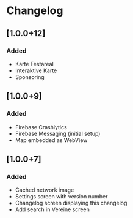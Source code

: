 # Changelog

## [1.0.0+12]

### Added
- Karte Festareal
- Interaktive Karte
- Sponsoring

## [1.0.0+9]

### Added

- Firebase Crashlytics
- Firebase Messaging (initial setup)
- Map embedded as WebView

## [1.0.0+7]

### Added

- Cached network image
- Settings screen with version number
- Changelog screen displaying this changelog
- Add search in Vereine screen